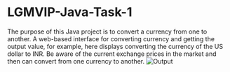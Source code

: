 # LGMVIP-Java-Task-1
The purpose of this Java project is to convert a currency from one to another.  A web-based interface for converting currency and getting the output value, for example, here displays converting the currency of the US dollar to INR. Be aware of the current exchange prices in the market and then can convert from one currency to another. 
![Output](https://github.com/riteshyad/LGMVIP-Java-Task-1/assets/116359867/600017c1-daa8-4862-9e35-f31f26292a4a)
